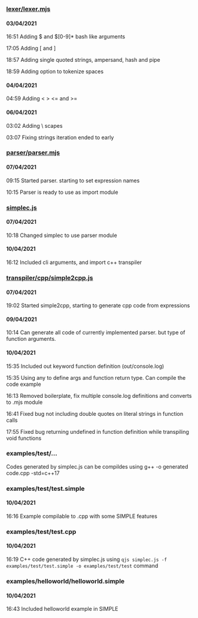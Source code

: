 ### [lexer/lexer.mjs](https://github.com/StringManolo/SIMPLE/blob/main/lexer/lexer.mjs)  
#### 03/04/2021  
   
16:51 Adding $ and $[0-9]* bash like arguments  

17:05 Adding [ and ]  

18:57 Adding single quoted strings, ampersand, hash and pipe  

18:59 Adding option to tokenize spaces  


#### 04/04/2021  
  
04:59 Adding < > <= and >=  

#### 06/04/2021  
  
03:02 Adding \ scapes  
   
03:07 Fixing strings iteration ended to early  

### [parser/parser.mjs](https://github.com/StringManolo/SIMPLE/blob/main/parser/parser.mjs)   
#### 07/04/2021  
  
09:15 Started parser. starting to set expression names  
  
10:15 Parser is ready to use as import module  

### [simplec.js](https://github.com/StringManolo/SIMPLE/blob/main/simplec.js)  
#### 07/04/2021  
  
10:18 Changed simplec to use parser module  

#### 10/04/2021  

16:12 Included cli arguments, and import c++ transpiler   

### [transpiler/cpp/simple2cpp.js](https://github.com/StringManolo/SIMPLE/blob/main/transpiler/cpp/simple2cpp.js)  
#### 07/04/2021  
  
19:02 Started simple2cpp, starting to generate cpp code from expressions  

#### 09/04/2021

10:14 Can generate all code of currently implemented parser. but type of function arguments.  

#### 10/04/2021  

15:35 Included out keyword function definition (out/console.log)  
  
15:35 Using any to define args and function return type. Can compile the code example  

16:13 Removed boilerplate, fix multiple console.log definitions and converts to .mjs module  

16:41 Fixed bug not including double quotes on literal strings in function calls 

17:55 Fixed bug returning undefined in function definition while transpiling void functions  

### examples/test/...  
Codes generated by simplec.js can be compildes using g++ -o generated code.cpp -std=c++17  

### examples/test/test.simple  
#### 10/04/2021    
  
16:16 Example compilable to .cpp with some SIMPLE features  

### examples/test/test.cpp  
#### 10/04/2021  
  
16:19 C++ code generated by simplec.js using ```qjs simplec.js -f examples/test/test.simple -o examples/test/test``` command  

### examples/helloworld/helloworld.simple
#### 10/04/2021  

16:43 Included helloworld example in SIMPLE  


